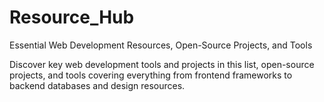 # Resource_Hub

Essential Web Development Resources, Open-Source Projects, and Tools

Discover key web development tools and projects in this list, open-source projects, and tools covering everything from frontend frameworks to backend databases and design resources.